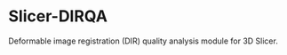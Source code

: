 Slicer-DIRQA
============

Deformable image registration (DIR) quality analysis module for 3D Slicer.
